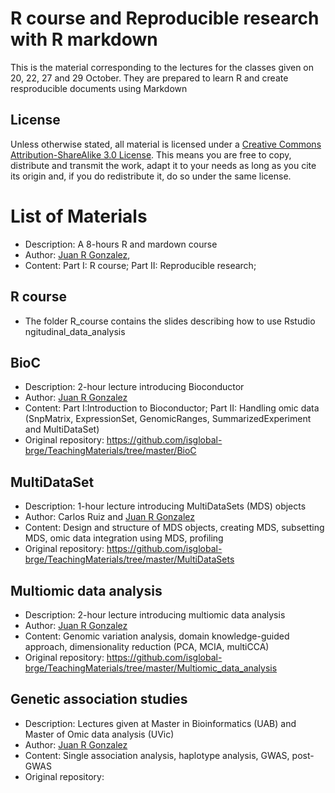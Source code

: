 # R course and Reproducible research with R markdown

This is the material corresponding to the lectures for the classes given on 20, 22, 27 and 29 October. They are prepared to learn R and create resproducible documents using Markdown

## License
 
Unless otherwise stated, all material is licensed under a
[Creative Commons Attribution-ShareAlike 3.0 License](http://creativecommons.org/licenses/by-sa/3.0/).
This means you are free to copy, distribute and transmit the work,
adapt it to your needs as long as you cite its origin and, if you do
redistribute it, do so under the same license.

# List of Materials

- Description: A 8-hours R and mardown course
- Author: [Juan R Gonzalez](https://github.com/isglobal-brge/), 
- Content: Part I: R course; Part II: Reproducible research;


## R course

- The folder R_course contains the slides describing how to use Rstudio ngitudinal_data_analysis


## BioC

- Description: 2-hour lecture introducing Bioconductor
- Author: [Juan R Gonzalez](https://github.com/isglobal-brge/)
- Content: Part I:Introduction to Bioconductor; Part II: Handling omic data (SnpMatrix, ExpressionSet, GenomicRanges, SummarizedExperiment and MultiDataSet)
- Original repository: https://github.com/isglobal-brge/TeachingMaterials/tree/master/BioC


## MultiDataSet

- Description: 1-hour lecture introducing MultiDataSets (MDS) objects
- Author: Carlos Ruiz and [Juan R Gonzalez](https://github.com/isglobal-brge/)
- Content: Design and structure of MDS objects, creating MDS, subsetting MDS, omic data integration using MDS, profiling 
- Original repository: https://github.com/isglobal-brge/TeachingMaterials/tree/master/MultiDataSets


## Multiomic data analysis

- Description: 2-hour lecture introducing multiomic data analysis
- Author: [Juan R Gonzalez](https://github.com/isglobal-brge/)
- Content: Genomic variation analysis, domain knowledge-guided approach, dimensionality reduction (PCA, MCIA, multiCCA)
- Original repository: https://github.com/isglobal-brge/TeachingMaterials/tree/master/Multiomic_data_analysis

## Genetic association studies

- Description: Lectures given at Master in Bioinformatics (UAB) and Master of Omic data analysis (UVic)
- Author: [Juan R Gonzalez](https://github.com/isglobal-brge/)
- Content: Single association analysis, haplotype analysis, GWAS, post-GWAS
- Original repository: